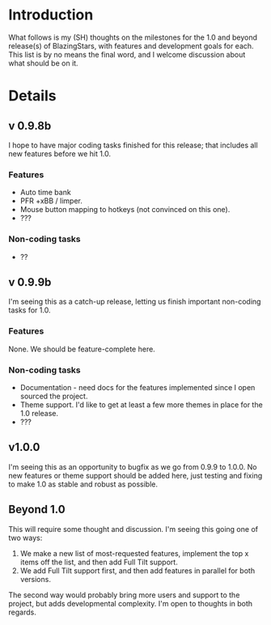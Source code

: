 # Introduction #

What follows is my (SH) thoughts on the milestones for the 1.0 and beyond release(s) of BlazingStars, with features and development goals for each. This list is by no means the final word, and I welcome discussion about what should be on it.


# Details #

## v 0.9.8b ##

I hope to have major coding tasks finished for this release;  that includes all new features before we hit 1.0.

### Features ###

  * Auto time bank
  * PFR +xBB / limper.
  * Mouse button mapping to hotkeys (not convinced on this one).
  * ???

### Non-coding tasks ###

  * ??

## v 0.9.9b ##

I'm seeing this as a catch-up release,  letting us finish important non-coding tasks for 1.0.

### Features ###

None. We should be feature-complete here.

### Non-coding tasks ###

  * Documentation -  need docs for the features implemented since I open sourced the project.
  * Theme support. I'd like to get at least a few more themes in place for the 1.0 release.
  * ???

## v1.0.0 ##

I'm seeing this as an opportunity to bugfix as we go from 0.9.9 to 1.0.0. No new features or theme support should be added here,  just testing and fixing to make 1.0 as stable and robust as possible.

## Beyond 1.0 ##

This will require some thought and discussion. I'm seeing this going one of two ways:

  1. We make a new list of most-requested features,  implement the top x items off the list, and then add Full Tilt support.
  1. We add Full Tilt support first, and then add features in parallel for both versions.

The second way would probably bring more users and support to the project, but adds developmental complexity. I'm open to thoughts in both regards.